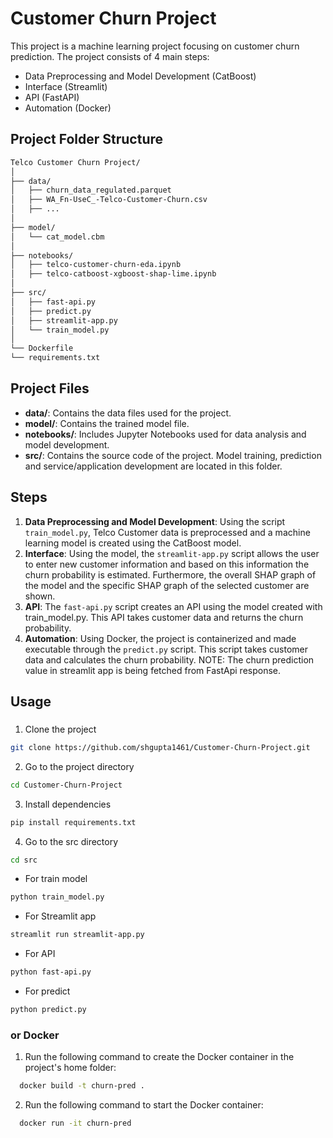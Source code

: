 
# Customer Churn Project

This project is a machine learning project focusing on customer churn prediction. The project consists of 4 main steps: 
- Data Preprocessing and Model Development (CatBoost)
- Interface (Streamlit)
- API (FastAPI)
- Automation (Docker)

## Project Folder Structure
```bash
Telco Customer Churn Project/
│
├── data/
│   ├── churn_data_regulated.parquet
│   ├── WA_Fn-UseC_-Telco-Customer-Churn.csv
│   ├── ...
│
├── model/
│   └── cat_model.cbm
│
├── notebooks/
│   ├── telco-customer-churn-eda.ipynb
│   ├── telco-catboost-xgboost-shap-lime.ipynb
│
├── src/
│   ├── fast-api.py
│   ├── predict.py
│   ├── streamlit-app.py
│   └── train_model.py
│
└── Dockerfile
└── requirements.txt
```

## Project Files

- **data/**: Contains the data files used for the project.
- **model/**: Contains the trained model file.
- **notebooks/**: Includes Jupyter Notebooks used for data analysis and model development.
- **src/**: Contains the source code of the project. Model training, prediction and service/application development are located in this folder.

## Steps
1. **Data Preprocessing and Model Development**: Using the script `train_model.py`, Telco Customer data is preprocessed and a machine learning model is created using the CatBoost model.
2. **Interface**: Using the model, the `streamlit-app.py` script allows the user to enter new customer information and based on this information the churn probability is estimated. Furthermore, the overall SHAP graph of the model and the specific SHAP graph of the selected customer are shown.
3. **API**: The `fast-api.py` script creates an API using the model created with train_model.py. This API takes customer data and returns the churn probability.
4. **Automation**: Using Docker, the project is containerized and made executable through the `predict.py` script. This script takes customer data and calculates the churn probability.
NOTE: The churn prediction value in streamlit app is being fetched from FastApi response.

## Usage

### 
1. Clone the project
```bash
git clone https://github.com/shgupta1461/Customer-Churn-Project.git
```
2. Go to the project directory
```bash
cd Customer-Churn-Project
```
3. Install dependencies
```bash
pip install requirements.txt
```
4. Go to the src directory
```bash
cd src
```
- For train model
```bash
python train_model.py
```
- For Streamlit app
```bash
streamlit run streamlit-app.py
```
- For API
```bash
python fast-api.py
```
- For predict
```bash
python predict.py
```
### or Docker
1. Run the following command to create the Docker container in the project's home folder:
```bash
  docker build -t churn-pred .
```
2. Run the following command to start the Docker container:
```bash
  docker run -it churn-pred
```
